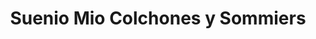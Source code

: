 ---
title: "Suenio Mio Colchones y Sommiers"
url: /ciudad-autonoma-de-buenos-aires/suenio-mio-colchones-y-sommiers/
shop: cama
---